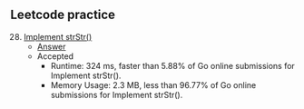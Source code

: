 ## Leetcode practice

28. [Implement strStr()](https://leetcode.com/problems/implement-strstr/)
    - [Answer](./strstr/strstr.go)
    - Accepted
        - Runtime: 324 ms, faster than 5.88% of Go online submissions for Implement strStr().
        - Memory Usage: 2.3 MB, less than 96.77% of Go online submissions for Implement strStr().



